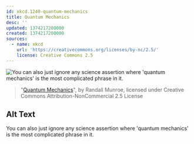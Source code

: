 ```yaml
---
id: xkcd.1240-quantum-mechanics
title: Quantum Mechanics
desc: ''
updated: 1374217200000
created: 1374217200000
sources:
  - name: xkcd
    url: 'https://creativecommons.org/licenses/by-nc/2.5/'
    license: Creative Commons 2.5
---
```

![You can also just ignore any science assertion where 'quantum mechanics' is the most complicated phrase in it.](https://imgs.xkcd.com/comics/quantum_mechanics.png)
> "[Quantum Mechanics](https://xkcd.com/1240/)", by Randall Munroe, licensed under Creative Commons Attribution-NonCommercial 2.5 License

## Alt Text
You can also just ignore any science assertion where 'quantum mechanics' is the most complicated phrase in it.
